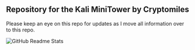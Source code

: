## Repository for the Kali MiniTower by Cryptomiles

Please keep an eye on this repo for updates as I move all information over to this repo.


![GitHub Readme Stats](https://kali-mini-tower.vercel.app/api?username=your-github-username)
